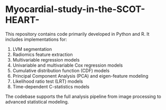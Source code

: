 # Myocardial-study-in-the-SCOT-HEART-

This repository contains code primarily developed in Python and R. It includes implementations for:
1.	LVM segmentation
2.	Radiomics feature extraction
3.	Multivariable regression models
4.	Univariable and multivariable Cox regression models
5.	Cumulative distribution function (CDF) models
6.	Principal Component Analysis (PCA) and eigen-feature modeling
7.	Likelihood ratio test (LRT) models
8.	Time-dependent C-statistics models

The codebase supports the full analysis pipeline from image processing to advanced statistical modeling.

